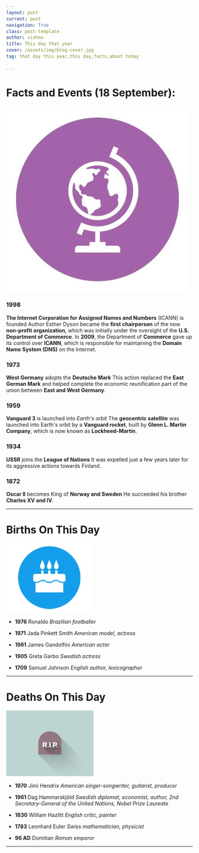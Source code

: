 ```yaml
---
layout: post
current: post
navigation: True
class: post-template
author: vishnu
title: This day that year
cover: /assets/img/blog-cover.jpg
tag: that day this year,this day,facts,about today

---
```

# Facts and Events (18 September):

![Fact](/assets/img/blog/fact.jpg)



### 1998
**The Internet Corporation for Assigned Names and Numbers** (ICANN) is founded
Author Esther Dyson became the **first chairperson** of the now **non-profit organization**, which was initially under the oversight of the **U.S. Department of Commerce**. In **2009**, the Department of **Commerce** gave up its control over **ICANN**, which is responsible for maintaining the **Domain Name System (DNS)** on the Internet.

### 1973
**West Germany** adopts the **Deutsche Mark**
This action replaced the **East German Mark** and helped complete the economic reunification part of the union between **East and West Germany**.

### 1959
**Vanguard 3** is launched into *Earth's orbit*
The **geocentric satellite** was launched into Earth's orbit by a **Vanguard rocket**, built by **Glenn L. Martin Company**, which is now known as **Lockheed-Martin**.

### 1934
**USSR** joins the **League of Nations**
It was expelled just a few years later for its aggressive actions towards Finland.

### 1872
**Oscar II** becomes King of **Norway and Sweden**
He succeeded his brother **Charles XV and IV**.

---
# Births On This Day

![Bday](/assets/img/blog/bday.jpg)



* **1976** Ronaldo
*Brazilian footballer*

* **1971** Jada Pinkett Smith
*American model, actress*

* **1961** James Gandolfini
*American actor*

* **1905** Greta Garbo
*Swedish actress*

* **1709** Samuel Johnson
*English author, lexicographer*

---

# Deaths On This Day

![Rip](/assets/img/blog/rip.jpg)

* **1970** Jimi Hendrix
*American singer-songwriter, guitarist, producer*

* **1961** Dag Hammarskjöld
*Swedish diplomat, economist, author, 2nd Secretary-General of the United Nations, Nobel Prize Laureate*

* **1830** William Hazlitt
*English critic, painter*

* **1783** Leonhard Euler
*Swiss mathematician, physicist*

* **96 AD** Domitian
*Roman emperor*
---

